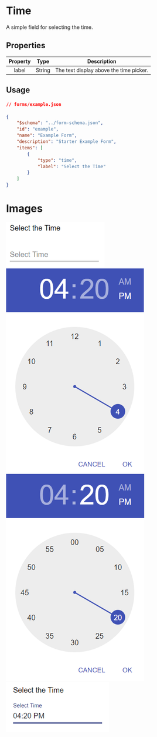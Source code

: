 # Time
A simple field for selecting the time.

## Properties

| Property |  Type  |               Description               |
|:--------:|:------:|:---------------------------------------:|
|   label  | String | The text display above the time picker. |

## Usage
```json
// forms/example.json

{
    "$schema": "../form-schema.json",
    "id": "example",
    "name": "Example Form",
    "description": "Starter Example Form",
    "items": [
        {
            "type": "time",
            "label": "Select the Time"
        }
    ]
}
```

# Images
![time](../img/time.png ":size=200%")
![time-hours](../img/time-hours.png ":size=200%")
![time-minutes](../img/time-minutes.png ":size=200%")
![time-filled](../img/time-filled.png ":size=200%")
